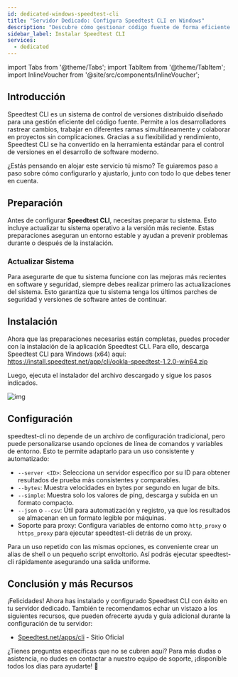 ```yaml
---
id: dedicated-windows-speedtest-cli
title: "Servidor Dedicado: Configura Speedtest CLI en Windows"
description: "Descubre cómo gestionar código fuente de forma eficiente y colaborar sin problemas con Speedtest CLI para desarrollo moderno → Aprende más ahora"
sidebar_label: Instalar Speedtest CLI
services:
  - dedicated
---
```


import Tabs from '@theme/Tabs';
import TabItem from '@theme/TabItem';
import InlineVoucher from '@site/src/components/InlineVoucher';

## Introducción

Speedtest CLI es un sistema de control de versiones distribuido diseñado para una gestión eficiente del código fuente. Permite a los desarrolladores rastrear cambios, trabajar en diferentes ramas simultáneamente y colaborar en proyectos sin complicaciones. Gracias a su flexibilidad y rendimiento, Speedtest CLI se ha convertido en la herramienta estándar para el control de versiones en el desarrollo de software moderno.

¿Estás pensando en alojar este servicio tú mismo? Te guiaremos paso a paso sobre cómo configurarlo y ajustarlo, junto con todo lo que debes tener en cuenta.

<InlineVoucher />

## Preparación

Antes de configurar **Speedtest CLI**, necesitas preparar tu sistema. Esto incluye actualizar tu sistema operativo a la versión más reciente. Estas preparaciones aseguran un entorno estable y ayudan a prevenir problemas durante o después de la instalación.

### Actualizar Sistema
Para asegurarte de que tu sistema funcione con las mejoras más recientes en software y seguridad, siempre debes realizar primero las actualizaciones del sistema. Esto garantiza que tu sistema tenga los últimos parches de seguridad y versiones de software antes de continuar.

## Instalación

Ahora que las preparaciones necesarias están completas, puedes proceder con la instalación de la aplicación Speedtest CLI. Para ello, descarga Speedtest CLI para Windows (x64) aquí: https://install.speedtest.net/app/cli/ookla-speedtest-1.2.0-win64.zip

Luego, ejecuta el instalador del archivo descargado y sigue los pasos indicados.

![img](https://screensaver01.zap-hosting.com/index.php/s/XXERYCa3eKjYmxS/download)

## Configuración

speedtest-cli no depende de un archivo de configuración tradicional, pero puede personalizarse usando opciones de línea de comandos y variables de entorno. Esto te permite adaptarlo para un uso consistente y automatizado:

- `--server <ID>`: Selecciona un servidor específico por su ID para obtener resultados de prueba más consistentes y comparables.  
- `--bytes`: Muestra velocidades en bytes por segundo en lugar de bits.  
- `--simple`: Muestra solo los valores de ping, descarga y subida en un formato compacto.  
- `--json` o `--csv`: Útil para automatización y registro, ya que los resultados se almacenan en un formato legible por máquinas.  
- Soporte para proxy: Configura variables de entorno como `http_proxy` o `https_proxy` para ejecutar speedtest-cli detrás de un proxy.  

Para un uso repetido con las mismas opciones, es conveniente crear un alias de shell o un pequeño script envoltorio. Así podrás ejecutar speedtest-cli rápidamente asegurando una salida uniforme.

## Conclusión y más Recursos

¡Felicidades! Ahora has instalado y configurado Speedtest CLI con éxito en tu servidor dedicado. También te recomendamos echar un vistazo a los siguientes recursos, que pueden ofrecerte ayuda y guía adicional durante la configuración de tu servidor:

- [Speedtest.net/apps/cli](https://www.speedtest.net/apps/cli) - Sitio Oficial

¿Tienes preguntas específicas que no se cubren aquí? Para más dudas o asistencia, no dudes en contactar a nuestro equipo de soporte, ¡disponible todos los días para ayudarte! 🙂

<InlineVoucher />